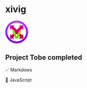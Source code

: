 # xivig

![alt text](https://github.com/xivig/xivig/blob/master/src/assets/images/android-icon-72x72.png "Xivig Logo")


## Project Tobe completed
✅ Markdows

🔲 JavaScript
